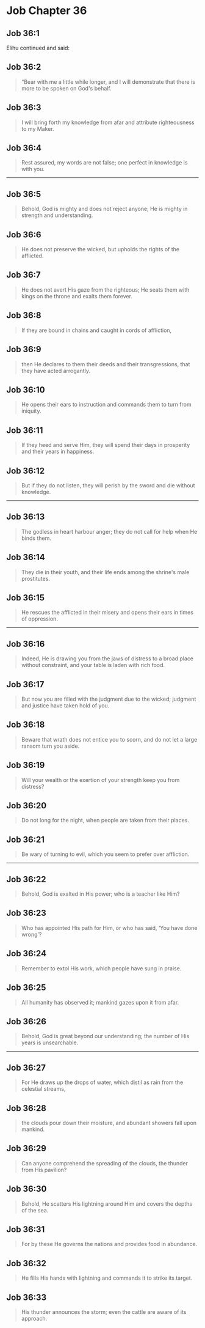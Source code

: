 # Job Chapter 36

## Job 36:1

Elihu continued and said:

## Job 36:2

> “Bear with me a little while longer,
> and I will demonstrate that there is more to be spoken on God's behalf.

## Job 36:3

> I will bring forth my knowledge from afar
> and attribute righteousness to my Maker.

## Job 36:4

> Rest assured, my words are not false;
> one perfect in knowledge is with you.

---

## Job 36:5

> Behold, God is mighty and does not reject anyone;
> He is mighty in strength and understanding.

## Job 36:6

> He does not preserve the wicked,
> but upholds the rights of the afflicted.

## Job 36:7

> He does not avert His gaze from the righteous;
> He seats them with kings on the throne
> and exalts them forever.

## Job 36:8

> If they are bound in chains
> and caught in cords of affliction,

## Job 36:9

> then He declares to them their deeds
> and their transgressions, that they have acted arrogantly.

## Job 36:10

> He opens their ears to instruction
> and commands them to turn from iniquity.

## Job 36:11

> If they heed and serve Him,
> they will spend their days in prosperity
> and their years in happiness.

## Job 36:12

> But if they do not listen, they will perish by the sword
> and die without knowledge.

---

## Job 36:13

> The godless in heart harbour anger;
> they do not call for help when He binds them.

## Job 36:14

> They die in their youth,
> and their life ends among the shrine's male prostitutes.

## Job 36:15

> He rescues the afflicted in their misery
> and opens their ears in times of oppression.

---

## Job 36:16

> Indeed, He is drawing you from the jaws of distress
> to a broad place without constraint,
> and your table is laden with rich food.

## Job 36:17

> But now you are filled with the judgment due to the wicked;
> judgment and justice have taken hold of you.

## Job 36:18

> Beware that wrath does not entice you to scorn,
> and do not let a large ransom turn you aside.

## Job 36:19

> Will your wealth or the exertion of your strength keep you from distress?

## Job 36:20

> Do not long for the night,
> when people are taken from their places.

## Job 36:21

> Be wary of turning to evil,
> which you seem to prefer over affliction.

---

## Job 36:22

> Behold, God is exalted in His power;
> who is a teacher like Him?

## Job 36:23

> Who has appointed His path for Him,
> or who has said, ‘You have done wrong’?

## Job 36:24

> Remember to extol His work,
> which people have sung in praise.

## Job 36:25

> All humanity has observed it;
> mankind gazes upon it from afar.

## Job 36:26

> Behold, God is great beyond our understanding;
> the number of His years is unsearchable.

---

## Job 36:27

> For He draws up the drops of water,
> which distil as rain from the celestial streams,

## Job 36:28

> the clouds pour down their moisture,
> and abundant showers fall upon mankind.

## Job 36:29

> Can anyone comprehend the spreading of the clouds,
> the thunder from His pavilion?

## Job 36:30

> Behold, He scatters His lightning around Him
> and covers the depths of the sea.

## Job 36:31

> For by these He governs the nations
> and provides food in abundance.

## Job 36:32

> He fills His hands with lightning
> and commands it to strike its target.

## Job 36:33

> His thunder announces the storm;
> even the cattle are aware of its approach.
